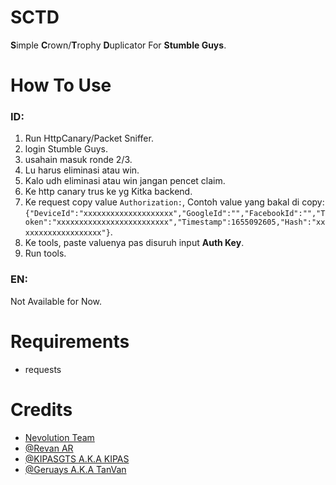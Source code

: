 # SCTD
**S**imple **C**rown/**T**rophy **D**uplicator For **Stumble Guys**.

# How To Use
### ID:
1. Run HttpCanary/Packet Sniffer.
2. login Stumble Guys.
3. usahain masuk ronde 2/3.
3. Lu harus eliminasi atau win.
4. Kalo udh eliminasi atau win jangan pencet claim.
5. Ke http canary trus ke yg Kitka backend.
6. Ke request copy value `Authorization:`, Contoh value yang bakal di copy: `{"DeviceId":"xxxxxxxxxxxxxxxxxxxx","GoogleId":"","FacebookId":"","Token":"xxxxxxxxxxxxxxxxxxxxxxxxx","Timestamp":1655092605,"Hash":"xxxxxxxxxxxxxxxxxxx"}`.
7. Ke tools, paste valuenya pas disuruh input **Auth Key**.
8. Run tools.

### EN:
Not Available for Now.

# Requirements
- requests

# Credits
* [Nevolution Team](https://chat.whatsapp.com/KnVH5FjMe66CBY9QW1nQK5)
* [@Revan AR](https://github.com/revan-ar)
* [@KIPASGTS A.K.A KIPAS](https://github.com/KIPASGTS)
* [@Geruays A.K.A TanVan](https://github.com/Geruays)
